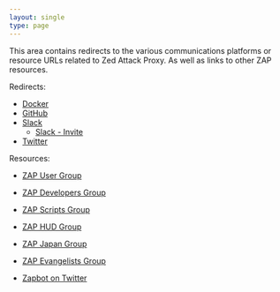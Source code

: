 ```yaml
---
layout: single
type: page
---
```


This area contains redirects to the various communications platforms or resource URLs related to Zed Attack Proxy. As well as links to other ZAP resources.

Redirects:
- [Docker](/docker/)
- [GitHub](/github/)
- [Slack](/slack/)
  - [Slack - Invite](/slack/invite)
- [Twitter](/twitter/)

Resources:
- [ZAP User Group](https://groups.google.com/forum/#!forum/zaproxy-users)
- [ZAP Developers Group](https://groups.google.com/forum/#!forum/zaproxy-develop)
- [ZAP Scripts Group](https://groups.google.com/forum/#!forum/zaproxy-scripts)
- [ZAP HUD Group](https://groups.google.com/forum/#!forum/zaproxy-hud)
- [ZAP Japan Group](https://groups.google.com/forum/#!forum/owasp-zaproxy-japan)
- [ZAP Evangelists Group](https://groups.google.com/forum/#!forum/zaproxy-evangelists)

- [Zapbot on Twitter](https://twitter.com/zaproxybot)